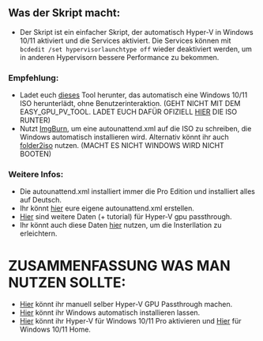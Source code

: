 ## Was der Skript macht:

- Der Skript ist ein einfacher Skript, der automatisch Hyper-V in Windows 10/11 aktiviert und die Services aktiviert. Die Services können mit ```bcdedit /set hypervisorlaunchtype off``` wieder deaktiviert werden, um in anderen Hypervisorn bessere Performance zu bekommen.

### Empfehlung:

- Ladet euch [dieses](https://github.com/ny4rlk0/WindowsMediaCreationTool) Tool herunter, das automatisch eine Windows 10/11 ISO herunterlädt, ohne Benutzerinteraktion. (GEHT NICHT MIT DEM EASY_GPU_PV_TOOL. LADET EUCH DAFÜR OFIZIELL [HIER](https://www.microsoft.com/de-de/software-download/windows11) DIE ISO RUNTER)
- Nutzt [ImgBurn](https://download.imgburn.com/SetupImgBurn_2.5.8.0.exe), um eine autounattend.xml auf die ISO zu schreiben, die Windows automatisch installieren wird. Alternativ könnt ihr auch [folder2iso](https://www.trustfm.net/software/utilities/Folder2Iso.php) nutzen. (MACHT ES NICHT WINDOWS WIRD NICHT BOOTEN)

### Weitere Infos:

- Die autounattend.xml installiert immer die Pro Edition und installiert alles auf Deutsch.
- Ihr könnt [hier](https://schneegans.de/windows/unattend-generator/) eure eigene autounattend.xml erstellen.
- [Hier](https://mega.nz/file/QbFThJaI#NvYXHXOgDFt8a8qQpJeq3mGds4zvBiYvkweqTuXFWvA) sind weitere Daten (+ tutorial) für Hyper-V gpu passthrough.
- Ihr könnt auch diese Daten [hier](https://github.com/jamesstringerparsec/Easy-GPU-PV) nutzen, um die Insterllation zu erleichtern.

# ZUSAMMENFASSUNG WAS MAN NUTZEN SOLLTE:

- [Hier](https://mega.nz/file/QbFThJaI#NvYXHXOgDFt8a8qQpJeq3mGds4zvBiYvkweqTuXFWvA) könnt ihr manuell selber Hyper-V GPU Passthrough machen.
- [Hier](https://github.com/jamesstringerparsec/Easy-GPU-PV) könnt ihr Windows automatisch installieren lassen.
- [Hier](github.com/Nico-Shock/Hyper-V-gpu-passthrough-and-other-random-shit-for-me-/releases/download/v.1.0.2/enable-hyper-v_pro.bat) könnt ihr Hyper-V für Windows 10/11 Pro aktivieren und [Hier](github.com/Nico-Shock/Hyper-V-gpu-passthrough-and-other-random-shit-for-me-/releases/download/v.1.0.2/enable-hyper-v_home.bat) für Windows 10/11 Home.
